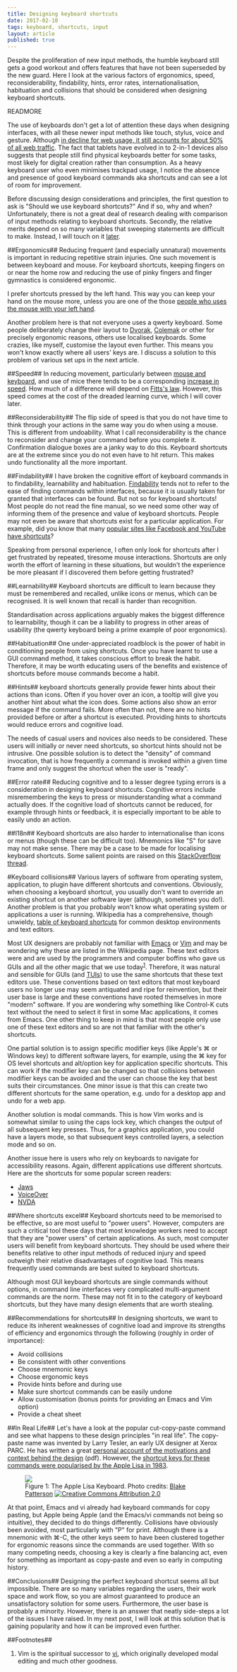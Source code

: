 ```yaml
---
title: Designing keyboard shortcuts
date: 2017-02-10
tags: keyboard, shortcuts, input
layout: article
published: true
---
```


<aside>
Despite the proliferation of new input methods, the humble keyboard still gets a good workout and offers features that have not been superseded by the new guard. Here I look at the various factors of ergonomics, speed, reconsiderability, findability, hints, error rates, internationalisation, habituation and collisions that should be considered when designing keyboard shortcuts.
</aside>

READMORE

The use of keyboards don't get a lot of attention these days when designing interfaces, with all these newer input methods like touch, stylus, voice and gesture. Although [in decline for web usage, it still accounts for about 50% of all web traffic](http://gs.statcounter.com/press/mobile-and-tablet-internet-usage-exceeds-desktop-for-first-time-worldwide). The fact that tablets have evolved in to 2-in-1 devices also suggests that people still find physical keyboards better for some tasks, most likely for digital creation rather than consumption. As a heavy keyboard user who even minimises trackpad usage, I notice the absence and presence of good keyboard commands aka shortcuts and can see a lot of room for improvement.

Before discussing design considerations and principles, the first question to ask is "Should we use keyboard shortcuts?" And if so, why and when? Unfortunately, there is not a great deal of research dealing with comparison of input methods relating to keyboard shortcuts. Secondly, the relative merits depend on so many variables that sweeping statements are difficult to make. Instead, I will touch on it <a href="#where-shortcuts-excel">later</a>.

##Ergonomics##
Reducing frequent (and especially unnatural) movements is important in reducing repetitive strain injuries. One such movement is between keyboard and mouse. For keyboard shortcuts, keeping fingers on or near the home row and reducing the use of pinky fingers and finger gymnastics is considered ergonomic.

I prefer shortcuts pressed by the left hand. This way you can keep your hand on the mouse more, unless you are one of the those [people who uses the mouse with your left hand](http://www.dailyinfographic.com/left-handed-facts-and-statistics-infographic).

Another problem here is that not everyone uses a qwerty keyboard. Some people deliberately change their layout to [Dvorak](https://en.wikipedia.org/wiki/Dvorak_Simplified_Keyboard), [Colemak](https://en.wikipedia.org/wiki/Keyboard_layout#Colemak) or other for precisely ergonomic reasons, others use localised keyboards. Some crazies, like myself, customise the layout even further. This means you won't know exactly where all users' keys are. I discuss a solution to this problem of various set ups in the next article.

##Speed##
In reducing movement, particularly between [mouse and keyboard](https://ux.stackexchange.com/questions/16155/is-there-any-research-into-the-cost-of-switching-between-using-a-keyboard-and-a), and use of mice there tends to be a corresponding [increase in speed](https://ux.stackexchange.com/questions/30682/are-there-any-recent-studies-of-the-keyboard-vs-mouse-issue). How much of a difference will depend on [Fitts's law](https://en.wikipedia.org/wiki/Fitts's_law). However, this speed comes at the cost of the dreaded learning curve, which I will cover later.

##Reconsiderability##
The flip side of speed is that you do not have time to think through your actions in the same way you do when using a mouse. This is different from undoability. What I call reconsiderability is the chance to reconsider and change your command before you complete it. Confirmation dialogue boxes are a janky way to do this. Keyboard shortcuts are at the extreme since you do not even have to hit return. This makes undo functionality all the more important.

##Findability##
I have broken the cognitive effort of keyboard commands in to findability, learnability and habituation. [Findability](https://en.wikipedia.org/wiki/Findability) tends not to refer to the ease of finding commands within interfaces, because it is usually taken for granted that interfaces can be found. But not so for keyboard shortcuts! Most people do not read the fine manual, so we need some other way of informing them of the presence and value of keyboard shortcuts. People may not even be aware that shortcuts exist for a particular application. For example, did you know that many [popular sites like Facebook and YouTube have shortcuts](https://blog.hubspot.com/marketing/keyboard-shortcuts-facebook-twitter)?

Speaking from personal experience, I often only look for shortcuts after I get frustrated by repeated, tiresome mouse interactions. Shortcuts are only worth the effort of learning in these situations, but wouldn't the experience be more pleasant if I discovered them before getting frustrated?

##Learnability##
Keyboard shortcuts are difficult to learn because they must be remembered and recalled, unlike icons or menus, which can be recognised. It is well known that recall is harder than recognition. 

Standardisation across applications arguably makes the biggest difference to learnability, though it can be a liability to progress in other areas of usability (the qwerty keyboard being a prime example of poor ergonomics).

##Habituation##
One under-appreciated roadblock is the power of habit in conditioning people from using shortcuts. Once you have learnt to use a GUI command method, it takes conscious effort to break the habit. Therefore, it may be worth educating users of the benefits and existence of shortcuts before mouse commands become a habit.

##Hints##
keyboard shortcuts generally provide fewer hints about their actions than icons. Often if you hover over an icon, a tooltip will give you another hint about what the icon does. Some actions also show an error message if the command fails. More often than not, there are no hints provided before or after a shortcut is executed. Providing hints to shortcuts would reduce errors and cognitive load.

The needs of casual users and novices also needs to be considered. These users will initially or never need shortcuts, so shortcut hints should not be intrusive. One possible solution is to detect the "density" of command invocation, that is how frequently a command is invoked within a given time frame and only suggest the shortcut when the user is "ready".

##Error rate##
Reducing cognitive and to a lesser degree typing errors is a consideration in designing keyboard shortcuts. Cognitive errors include misremembering the keys to press or misunderstanding what a command actually does. If the cognitive load of shortcuts cannot be reduced, for example through hints or feedback, it is especially important to be able to easily undo an action.

##I18n##
Keyboard shortcuts are also harder to internationalise than icons or menus (though these can be difficult too). Mnemonics like "S" for save may not make sense. There may be a case to be made for localising keyboard shortcuts. Some salient points are raised on this <a href="https://stackoverflow.com/questions/484174/strategies-for-localising-keyboard-shortcuts">StackOverflow thread</a>.

#Keyboard collisions##
Various layers of software from operating system, application, to plugin have different shortcuts and conventions. Obviously, when choosing a keyboard shortcut, you usually don't want to override an existing shortcut on another software layer (although, sometimes you do!). Another problem is that you probably won't know what operating system or applications a user is running. Wikipedia has a comprehensive, though unwieldy, [table of keyboard shortcuts](https://en.wikipedia.org/wiki/Table_of_keyboard_shortcuts) for common desktop environments and text editors.

Most UX designers are probably not familiar with [Emacs](https://en.wikipedia.org/wiki/Emacs) or [Vim](https://en.wikipedia.org/wiki/Vim_(text_editor)) and may be wondering why these are listed in the Wikipedia page. These text editors were and are used by the programmers and computer boffins who gave us GUIs and all the other magic that we use today<sup><a href="#footnotes">1</a></sup>. Therefore, it was natural and sensible for GUIs (and [TUIs](https://en.wikipedia.org/wiki/Text-based_user_interface)) to use the same shortcuts that these text editors use. These conventions based on text editors that most keyboard users no longer use may seem antiquated and ripe for reinvention, but their user base is large and these conventions have rooted themselves in more "modern" software. If you are wondering why something like Control-K cuts text without the need to select it first in some Mac applications, it comes from Emacs. One other thing to keep in mind is that most people only use one of these text editors and so are not that familiar with the other's shortcuts.
 
One partial solution is to assign specific modifier keys (like Apple's &#8984; or Windows key) to different software layers, for example, using the &#8984; key for OS level shortcuts and alt/option key for application specific shortcuts. This can work if the modifier key can be changed so that collisions between modifier keys can be avoided and the user can choose the key that best suits their circumstances. One minor issue is that this can create two different shortcuts for the same operation, e.g. undo for a desktop app and undo for a web app.

Another solution is modal commands. This is how Vim works and is somewhat similar to using the caps lock key, which changes the output of all subsequent key presses. Thus, for a graphics application, you could have a layers mode, so that subsequent keys controlled layers, a selection mode and so on.

Another issue here is users who rely on keyboards to navigate for accessibility reasons. Again, different applications use different shortcuts. Here are the shortcuts for some popular screen readers: 

* [Jaws](http://webaim.org/resources/shortcuts/jaws) 
* [VoiceOver](https://www.apple.com/voiceover/info/guide/_1131.html) 
* [NVDA](http://webaim.org/resources/shortcuts/nvda)

##Where shortcuts excel##
Keyboard shortcuts need to be memorised to be effective, so are most useful to "power users". However, computers are such a critical tool these days that most knowledge workers need to accept that they are "power users" of certain applications. As such, most computer users will benefit from keyboard shortcuts. They should be used where their benefits relative to other input methods of reduced injury and speed outweigh their relative disadvantages of cognitive load. This means frequently used commands are best suited to keyboard shortcuts.

Although most GUI keyboard shortcuts are single commands without options, in command line interfaces very complicated multi-argument commands are the norm. These may not fit in to the category of keyboard shortcuts, but they have many design elements that are worth stealing.

##Recommendations for shortcuts##
In designing shortcuts, we want to reduce its inherent weaknesses of cognitive load and improve its strengths of efficiency and ergonomics through the following (roughly in order of importance):

* Avoid collisions
* Be consistent with other conventions
* Choose mnemonic keys
* Choose ergonomic keys
* Provide hints before and during use
* Make sure shortcut commands can be easily undone
* Allow customisation (bonus points for providing an Emacs and Vim option)
* Provide a cheat sheet

##In Real Life##
Let's have a look at the popular cut-copy-paste command and see what happens to these design principles "in real life". The copy-paste name was invented by Larry Tesler, an early UX designer at Xerox PARC. He has written a great [personal
account of the motivations and context behind the design](http://worrydream.com/refs/Tesler%20-%20A%20Personal%20History%20of%20Modeless%20Text%20Editing%20and%20Cut-Copy-Paste.pdf) (pdf). However, the [shortcut keys for these commands were popularised by the Apple Lisa in 1983](https://en.wikipedia.org/wiki/Cut,_copy,_and_paste).

<figure>
  <a href="https://www.flickr.com/photos/blakespot/2385128334"><img src="/images/2017/apple_lisa_keyboard.jpg"></a>
  <figcaption>Figure 1: The Apple Lisa Keyboard. Photo credits: <a href="https://www.flickr.com/photos/blakespot/">Blake Patterson</a> <a href="https://creativecommons.org/licenses/by/2.0/"><img class="cc-logo-text" src="/images/shared/cc.min.svg" alt="Creative Commons Attribution 2.0"></a></figcaption>
</figure>

At that point, Emacs and vi already had keyboard commands for copy pasting, but Apple being Apple (and the Emacs/vi commands not being so intuitive), they decided to do things differently. Collisions have obviously been avoided, most particularly with "P" for print. Although there is a mnemonic with &#8984;-C, the other keys seem to have been clustered together for ergonomic reasons since the commands are used together. With so many competing needs, choosing a key is clearly a fine balancing act, even for something as important as copy-paste and even so early in computing history.

##Conclusions##
Designing the perfect keyboard shortcut seems all but impossible. There are so many variables regarding the users, their work space and work flow, so you are almost guaranteed to produce an unsatisfactory solution for some users. Furthermore, the user base is probably a minority. However, there is an answer that neatly side-steps a lot of the issues I have raised. In my next post, I will look at this solution that is gaining popularity and how it can be improved even further.

##Footnotes##
<ol id="footnotes">
  <li>
    Vim is the spiritual successor to <a href="https://en.wikipedia.org/wiki/Vi">vi</a>, which originally developed modal editing and much other goodness.
  </li>
</ol>
